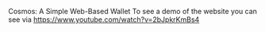 Cosmos: A Simple Web-Based Wallet
To see a demo of the website you can see via https://www.youtube.com/watch?v=2bJpkrKmBs4

